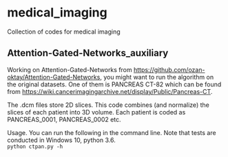 # medical_imaging
Collection of codes for medical imaging

## Attention-Gated-Networks_auxiliary
Working on Attention-Gated-Networks from https://github.com/ozan-oktay/Attention-Gated-Networks,
you might want to run the algorithm on the original datasets. One of them is PANCREAS CT-82 which
can be found from https://wiki.cancerimagingarchive.net/display/Public/Pancreas-CT.

The .dcm files store 2D slices. This code combines (and normalize) the slices of each patient 
into 3D volume. Each patient is coded as PANCREAS_0001, PANCREAS_0002 etc.

Usage. You can run the following in the command line. Note that tests are conducted in Windows 10, python 3.6.   
`python ctpan.py -h`
